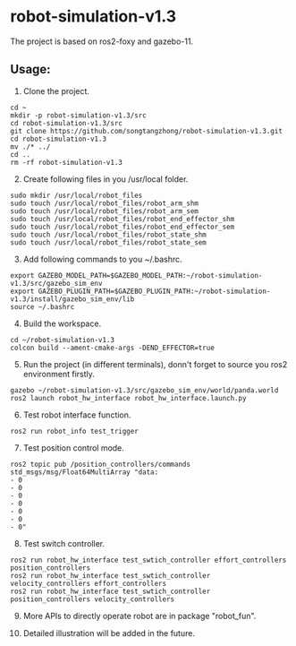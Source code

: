 # robot-simulation-v1.3
The project is based on ros2-foxy and gazebo-11.

## Usage:
1. Clone the project.
```
cd ~
mkdir -p robot-simulation-v1.3/src
cd robot-simulation-v1.3/src
git clone https://github.com/songtangzhong/robot-simulation-v1.3.git
cd robot-simulation-v1.3
mv ./* ../
cd ..
rm -rf robot-simulation-v1.3
```

2. Create following files in you /usr/local folder.
```
sudo mkdir /usr/local/robot_files
sudo touch /usr/local/robot_files/robot_arm_shm
sudo touch /usr/local/robot_files/robot_arm_sem
sudo touch /usr/local/robot_files/robot_end_effector_shm
sudo touch /usr/local/robot_files/robot_end_effector_sem
sudo touch /usr/local/robot_files/robot_state_shm
sudo touch /usr/local/robot_files/robot_state_sem
```

3. Add following commands to you ~/.bashrc.
```
export GAZEBO_MODEL_PATH=$GAZEBO_MODEL_PATH:~/robot-simulation-v1.3/src/gazebo_sim_env
export GAZEBO_PLUGIN_PATH=$GAZEBO_PLUGIN_PATH:~/robot-simulation-v1.3/install/gazebo_sim_env/lib
source ~/.bashrc
```

4. Build the workspace.
```
cd ~/robot-simulation-v1.3
colcon build --ament-cmake-args -DEND_EFFECTOR=true
```

5. Run the project (in different terminals), donn't forget to source you ros2 environment firstly.
```
gazebo ~/robot-simulation-v1.3/src/gazebo_sim_env/world/panda.world
ros2 launch robot_hw_interface robot_hw_interface.launch.py
```

6. Test robot interface function.
```
ros2 run robot_info test_trigger
```

7. Test position control mode.
```
ros2 topic pub /position_controllers/commands std_msgs/msg/Float64MultiArray "data:                                    
- 0
- 0
- 0
- 0
- 0
- 0
- 0"
```

8. Test switch controller.
```
ros2 run robot_hw_interface test_swtich_controller effort_controllers position_controllers
ros2 run robot_hw_interface test_swtich_controller velocity_controllers effort_controllers
ros2 run robot_hw_interface test_swtich_controller position_controllers velocity_controllers 
```

9. More APIs to directly operate robot are in package "robot_fun".

10. Detailed illustration will be added in the future.